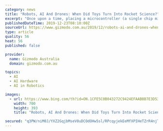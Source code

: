 ```yaml
---
category: news
title: "Robots, AI And Drones: When Did Toys Turn Into Rocket Science?"
excerpt: "Once upon a time, placing a microcontroller (a single chip microprocessor) inside a toy was simply uneconomical ... Various reports indicate in 2020, artificial intelligence (AI) and machine learning will continue to be pervasive in our lives. This means buying toys could become an even trickier task than it currently is."
publishedDateTime: 2019-12-23T08:10:00Z
sourceUrl: https://www.gizmodo.com.au/2019/12/robots-ai-and-drones-when-did-toys-turn-into-rocket-science/
type: article
quality: 56
heat: 56
published: false

provider:
  name: Gizmodo Australia
  domain: gizmodo.com.au

topics:
  - AI
  - AI Hardware
  - AI in Robotics

images:
  - url: https://www.bing.com/th?id=ON.1CFE5C0B043272C9424EFAAB8B7E3D53
    width: 700
    height: 393
    title: "Robots, AI And Drones: When Did Toys Turn Into Rocket Science?"

secured: "q3PW/niM0J/YXZ2GqjbMseV0uDCOdOHw5sl/RPcqyjekEeMfXPIHeTZrR4njTqc2twHJcxxVUIuLIQJPdM/iJynt8C2zT5d92/uEViKEOaUPhbjoSre7f+sCEgi0fTzO4dcjaWpNln7PknaAVYJgM1GnlZ+MONt4pSWLOy/ua7uL9ZE4az+//6nk8dbDk3PFLscs0CE2uxUBnLTZRO+ahRuWVxI+20W4+uWn520HxTcHvjRAcntyMeVa5/hYK0fGvWzF1AsjCgYxSkWLS86NlQ==;MQk7ZR7lGZjJquzZFyn0+Q=="
---
```


